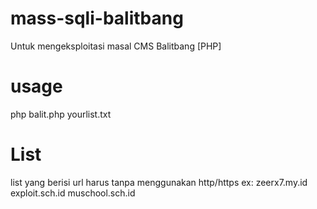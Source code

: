# mass-sqli-balitbang
Untuk mengeksploitasi masal CMS Balitbang [PHP]

# usage
  php balit.php yourlist.txt
  
# List
  list yang berisi url harus tanpa menggunakan http/https
    ex:
    zeerx7.my.id
    exploit.sch.id
    muschool.sch.id

